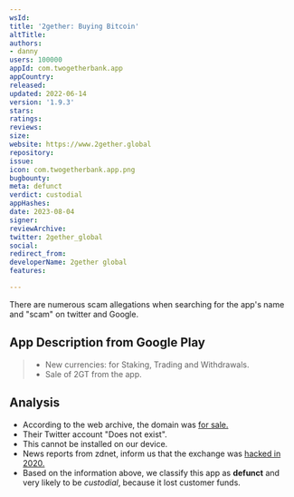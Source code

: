 ```yaml
---
wsId: 
title: '2gether: Buying Bitcoin'
altTitle: 
authors:
- danny
users: 100000
appId: com.twogetherbank.app
appCountry: 
released: 
updated: 2022-06-14
version: '1.9.3'
stars: 
ratings: 
reviews: 
size: 
website: https://www.2gether.global
repository: 
issue: 
icon: com.twogetherbank.app.png
bugbounty: 
meta: defunct
verdict: custodial
appHashes: 
date: 2023-08-04
signer: 
reviewArchive: 
twitter: 2gether_global
social: 
redirect_from: 
developerName: 2gether global
features: 

---
```


<div class="alertBox"><div>There are numerous scam allegations when searching for the app's name and "scam" on twitter and Google.
</div> </div>

## App Description from Google Play

> - New currencies: for Staking, Trading and Withdrawals.
> - Sale of 2GT from the app.

## Analysis

- According to the web archive, the domain was [for sale.](https://web.archive.org/web/20230401130959/https://www.2gether.global/)
- Their Twitter account "Does not exist".
- This cannot be installed on our device. 
- News reports from zdnet, inform us that the exchange was [hacked in 2020.](https://www.zdnet.com/article/2gether-crypto-market-platform-hacked-eur1-3m-in-cryptocurrency-stolen/)
- Based on the information above, we classify this app as **defunct** and very likely to be *custodial*, because it lost customer funds.